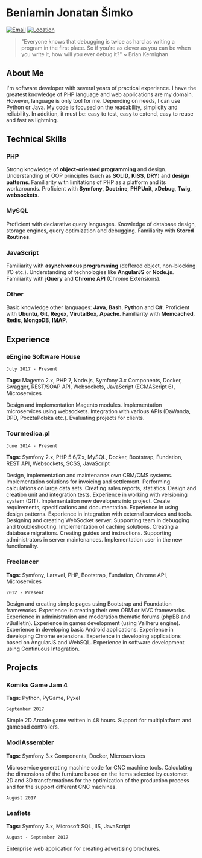 # Beniamin Jonatan Šimko


[![Email](https://img.shields.io/badge/email-beniamin%40simko.it-brightgreen.svg?maxAge=2592000)]()
[![Location](https://img.shields.io/badge/location-%C5%81%C3%B3d%C5%BA%2C%20PL-red.svg?maxAge=2592000)]()

> "Everyone knows that debugging is twice as hard as writing a program 
> in the first place. So if you're as clever as you can be when you write it, 
> how will you ever debug it?" ~ Brian Kernighan

## About Me
I'm software developer with several years of practical experience.
I have the greatest knowledge of PHP language and web applications are my domain.
However, language is only tool for me.
Depending on needs, I can use Python or Java.
My code is focused on the readability, simplicity and reliability.
In addition, it must be: easy to test, easy to extend, easy to reuse
and fast as lightning.
 
## Technical Skills

### PHP 
Strong knowledge of __object-oriented programming__ and design.
Understanding of OOP principles (such as __SOLID__, __KISS__, __DRY__) 
and __design patterns__. 
Familiarity with limitations of PHP as a platform and its workarounds.
Proficient with __Symfony__, __Doctrine__, __PHPUnit__, __xDebug__, 
__Twig__, __websockets__. 

### MySQL 
Proficient with declarative query languages.
Knowledge of database design, storage engines, query optimization and debugging.
Familiarity with __Stored Routines__.

### JavaScript

Familiarity with __asynchronous programming__ 
(deffered object, non-blocking I/O etc.). 
Understanding of technologies like __AngularJS__ or __Node.js__.
Familiarity with __jQuery__ and __Chrome API__ (Chrome Extensions).

### Other 

Basic knowledge other languages: __Java__, __Bash__, __Python__ and __C#__.
Proficient with __Ubuntu__, __Git__, __Regex__, __VirutalBox__, __Apache__.
Familiarity with __Memcached__, __Redis__, __MongoDB__, __IMAP__.


### 
   
## Experience

### eEngine Software House

`July 2017 - Present`

__Tags:__ Magento 2.x, PHP 7, Node.js, Symfony 3.x Components, Docker, Swagger, REST/SOAP API, Websockets, JavaScript (ECMAScript 6), Microservices

Design and implementation Magento modules.
Implementation microservices using websockets.
Integration with various APIs (DaWanda, DPD, PocztaPolska etc.).
Evaluating projects for clients.

### Tourmedica.pl

`June 2014 - Present`

__Tags:__ Symfony 2.x, PHP 5.6/7.x, MySQL, Docker, Bootstrap, Fundation, REST API, Websockets, SCSS, JavaScript

Design, implementation and maintenance own CRM/CMS systems.
Implementation solutions for invoicing and settlement. 
Performing calculations on large data sets.
Creating sales reports, statistics.
Design and creation unit and integration tests. 
Experience in working with versioning system (GIT). 
Implementation new developers into project. 
Create requirements, specifications and documentation. 
Experience in using design patterns. 
Experience in integration with external services and tools. 
Designing and creating WebSocket server. 
Supporting team in debugging and troubleshooting. 
Implementation of caching solutions. 
Creating a database migrations. 
Creating guides and instructions. 
Supporting administrators in server maintenances.
Implementation user in the new functionality.

### Freelancer

__Tags:__ Symfony, Laravel, PHP, Bootstrap, Fundation, Chrome API, Microservices

`2012 - Present`

Design and creating simple pages using Bootstrap and Foundation frameworks. 
Experience in creating their own ORM or MVC frameworks. 
Experience in administration and moderation thematic forums (phpBB and vBuilletin). 
Experience in games development (using Vallheru engine). 
Experience in developing basic Android applications. 
Experience in developing Chrome extensions. 
Experience in developing applications based on AngularJS and WebSQL.
Experience in software development using Continuous Integration.

## Projects

### Komiks Game Jam 4

__Tags:__ Python, PyGame, Pyxel

`September 2017`

Simple 2D Arcade game written in 48 hours. Support for multiplatform and gamepad controllers.

### ModiAssembler

__Tags:__ Symfony 3.x Components, Docker, Microservices

Microservice generating machine code for CNC machine tools.
Calculating the dimensions of the furniture based on the items selected by customer.
2D and 3D transformations for the optimization of the production process and for the support different CNC machines.

`August 2017`

### Leaflets

__Tags:__ Symfony 3.x, Microsoft SQL, IIS, JavaScript

`August - September 2017`

Enterprise web application for creating advertising brochures.
